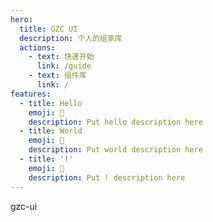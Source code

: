 ```yaml
---
hero:
  title: GZC UI
  description: 个人的组家库
  actions:
    - text: 快速开始
      link: /guide
    - text: 组件库
      link: /
features:
  - title: Hello
    emoji: 💎
    description: Put hello description here
  - title: World
    emoji: 🌈
    description: Put world description here
  - title: '!'
    emoji: 🚀
    description: Put ! description here
---
```


gzc-ui
